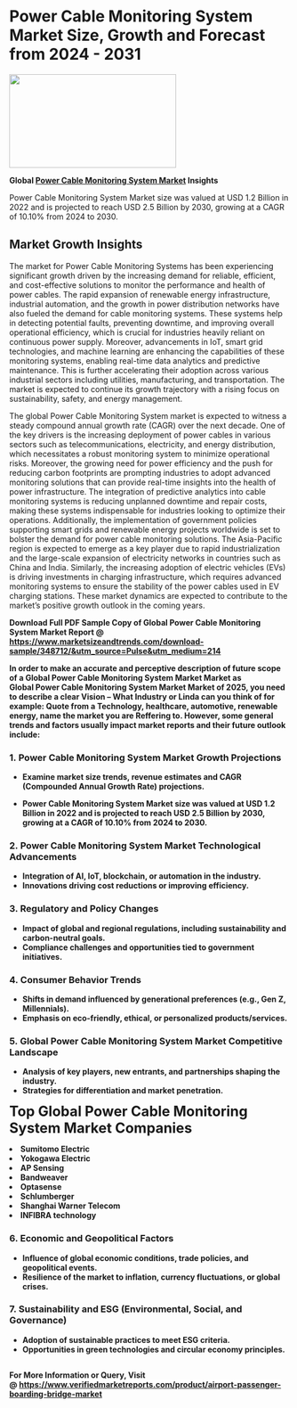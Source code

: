 <H1>Power Cable Monitoring System Market Size, Growth and Forecast from 2024 - 2031</H1><img class="aligncenter size-medium wp-image-584254" src="https://thirdeyenews.in/wp-content/uploads/2024/09/Global-Market-Research-300x168.jpeg" alt="" width="300" height="168" /><p><strong>Global&nbsp;<a href="https://www.marketsizeandtrends.com/download-sample/348712/&amp;utm_source=Pulse&amp;utm_medium=214">Power Cable Monitoring System Market</a> Insights</strong></p><p>Power Cable Monitoring System Market size was valued at USD 1.2 Billion in 2022 and is projected to reach USD 2.5 Billion by 2030, growing at a CAGR of 10.10% from 2024 to 2030.</p><p><h2>Market Growth Insights</h2> <p>The market for Power Cable Monitoring Systems has been experiencing significant growth driven by the increasing demand for reliable, efficient, and cost-effective solutions to monitor the performance and health of power cables. The rapid expansion of renewable energy infrastructure, industrial automation, and the growth in power distribution networks have also fueled the demand for cable monitoring systems. These systems help in detecting potential faults, preventing downtime, and improving overall operational efficiency, which is crucial for industries heavily reliant on continuous power supply. Moreover, advancements in IoT, smart grid technologies, and machine learning are enhancing the capabilities of these monitoring systems, enabling real-time data analytics and predictive maintenance. This is further accelerating their adoption across various industrial sectors including utilities, manufacturing, and transportation. The market is expected to continue its growth trajectory with a rising focus on sustainability, safety, and energy management.</p> <p><strong></strong></p> <p>The global Power Cable Monitoring System market is expected to witness a steady compound annual growth rate (CAGR) over the next decade. One of the key drivers is the increasing deployment of power cables in various sectors such as telecommunications, electricity, and energy distribution, which necessitates a robust monitoring system to minimize operational risks. Moreover, the growing need for power efficiency and the push for reducing carbon footprints are prompting industries to adopt advanced monitoring solutions that can provide real-time insights into the health of power infrastructure. The integration of predictive analytics into cable monitoring systems is reducing unplanned downtime and repair costs, making these systems indispensable for industries looking to optimize their operations. Additionally, the implementation of government policies supporting smart grids and renewable energy projects worldwide is set to bolster the demand for power cable monitoring solutions. The Asia-Pacific region is expected to emerge as a key player due to rapid industrialization and the large-scale expansion of electricity networks in countries such as China and India. Similarly, the increasing adoption of electric vehicles (EVs) is driving investments in charging infrastructure, which requires advanced monitoring systems to ensure the stability of the power cables used in EV charging stations. These market dynamics are expected to contribute to the market’s positive growth outlook in the coming years. <p><strong></p><p><span class=""><strong>Download Full PDF Sample Copy of Global Power Cable Monitoring System Market Report</strong> @ <a href="https://www.marketsizeandtrends.com/download-sample/348712/&amp;utm_source=Pulse&amp;utm_medium=214" target="_blank">https://www.marketsizeandtrends.com/download-sample/348712/&amp;utm_source=Pulse&amp;utm_medium=214</a></span></p><p>In order to make an accurate and perceptive description of future scope of a Global&nbsp;Power Cable Monitoring System Market Market as Global&nbsp;Power Cable Monitoring System Market Market of 2025, you need to describe a clear Vision &ndash; What Industry or Linda can you think of for example: Quote from a Technology, healthcare, automotive, renewable energy, name the market you are Reffering to. However, some general trends and factors usually impact market reports and their future outlook include:</p><h3>1.&nbsp;<strong>Power Cable Monitoring System Market Growth Projections</strong></h3><ul><li>Examine market size trends, revenue estimates and CAGR (Compounded Annual Growth Rate) projections.</li><li><p>Power Cable Monitoring System Market size was valued at USD 1.2 Billion in 2022 and is projected to reach USD 2.5 Billion by 2030, growing at a CAGR of 10.10% from 2024 to 2030.</p></li></ul><h3>2.&nbsp;<strong>Power Cable Monitoring System Market Technological Advancements</strong></h3><ul><li>Integration of AI, IoT, blockchain, or automation in the industry.</li><li>Innovations driving cost reductions or improving efficiency.</li></ul><h3>3.&nbsp;<strong>Regulatory and Policy Changes</strong></h3><ul><li>Impact of global and regional regulations, including sustainability and carbon-neutral goals.</li><li>Compliance challenges and opportunities tied to government initiatives.</li></ul><h3>4.&nbsp;<strong>Consumer Behavior Trends</strong></h3><ul><li>Shifts in demand influenced by generational preferences (e.g., Gen Z, Millennials).</li><li>Emphasis on eco-friendly, ethical, or personalized products/services.</li></ul><h3>5.&nbsp;<strong>Global Power Cable Monitoring System Market Competitive Landscape</strong></h3><ul><li>Analysis of key players, new entrants, and partnerships shaping the industry.</li><li>Strategies for differentiation and market penetration.</li></ul><p data-pm-slice="1 1 []"><span style="color: inherit; font-family: inherit; font-size: 25px;">Top Global Power Cable Monitoring System Market Companies</span></p><div class="" data-test-id=""><p><li>Sumitomo Electric</li><li> Yokogawa Electric</li><li> AP Sensing</li><li> Bandweaver</li><li> Optasense</li><li> Schlumberger</li><li> Shanghai Warner Telecom</li><li> INFIBRA technology</li></p></div><h3>6.&nbsp;<strong>Economic and Geopolitical Factors</strong></h3><ul><li>Influence of global economic conditions, trade policies, and geopolitical events.</li><li>Resilience of the market to inflation, currency fluctuations, or global crises.</li></ul><h3>7.&nbsp;<strong>Sustainability and ESG (Environmental, Social, and Governance)</strong></h3><ul><li>Adoption of sustainable practices to meet ESG criteria.</li><li>Opportunities in green technologies and circular economy principles.</li></ul><h2><strong style="font-size: 14px;">For More Information or Query, Visit @&nbsp;</strong><a style="background-color: #ffffff; font-size: 14px;" href="https://www.marketsizeandtrends.com/report/power-cable-monitoring-system-market/" target="_blank">https://www.verifiedmarketreports.com/product/airport-passenger-boarding-bridge-market</a></h2>

